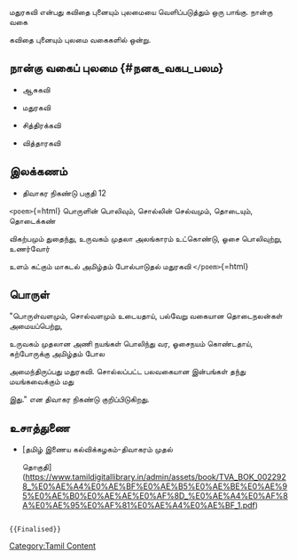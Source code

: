 மதுரகவி என்பது கவிதை புனையும் புலமையை வெளிப்படுத்தும் ஒரு பாங்கு. நான்கு வகை
கவிதை புனையும் புலமை வகைகளில் ஒன்று.

## நான்கு வகைப் புலமை {#நனக_வகப_பலம}

-   ஆசுகவி
-   மதுரகவி
-   சித்திரக்கவி
-   வித்தாரகவி

## இலக்கணம்

-   திவாகர நிகண்டு பகுதி 12

`<poem>`{=html} பொருளின் பொலிவும், சொல்லின் செல்வமும், தொடையும், தொடைக்கண்
விகற்பமும் துதைந்து, உருவகம் முதலா அலங்காரம் உட்கொண்டு, ஓசை பொலிவுற்று, உணர்வோர்
உளம் கட்கும் மாகடல் அமிழ்தம் போல்பாடுதல் மதுரகவி `</poem>`{=html}

## பொருள்

\"பொருள்வளமும், சொல்வளமும் உடையதாய், பல்வேறு வகையான தொடைநலன்கள் அமையப்பெற்று,
உருவகம் முதலான அணி நயங்கள் பொலிந்து வர, ஓசைநயம் கொண்டதாய், கற்போருக்கு அமிழ்தம் போல
அமைந்திருப்பது மதுரகவி. சொல்லப்பட்ட பலவகையான இன்பங்கள் தந்து மயங்கவைக்கும் மது
இது.\" என திவாகர நிகண்டு குறிப்பிடுகிறது.

## உசாத்துணை

-   [தமிழ் இணைய கல்விக்கழகம்-திவாகரம் முதல்
    தொகுதி](https://www.tamildigitallibrary.in/admin/assets/book/TVA_BOK_0022928_%E0%AE%A4%E0%AE%BF%E0%AE%B5%E0%AE%BE%E0%AE%95%E0%AE%B0%E0%AE%AE%E0%AF%8D_%E0%AE%A4%E0%AF%8A%E0%AE%95%E0%AF%81%E0%AE%A4%E0%AE%BF_1.pdf)

```{=mediawiki}
{{Finalised}}
```
[Category:Tamil Content](Category:Tamil_Content "wikilink")
